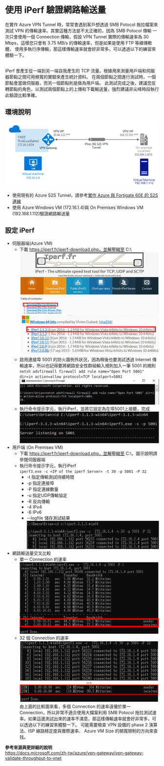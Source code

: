 # 使用 iPerf 驗證網路輸送量
在實作 Azure VPN Tunnel 時，常常會遇到客戶想透過 SMB Potocol 拖拉檔案來測試 VPN 的傳輸速率。其實這種方法是不太正確的，因為 SMB Potocol 傳輸
一次只會使用一個 Connection 傳輸，假設 VPN Tunnel 實際的傳輸速率為 30 Mbps，這樣您只會有 3.75 MB/s 的傳輸速率，但是如果是使用 FTP 等續傳軟體，
使用多執行序傳輸，那這樣傳輸速率就會好非常多，可以透過以下的練習來體驗一下。<br><br>

iPerf 會產生從一端到另一端自我產生的 TCP 流量。根據用來測量用戶端和伺服器節點之間可用頻寬的實驗來產生統計資料。
在兩個節點之間進行測試時，一個節點會當做伺服器，而另一個節點則是做為用戶端。 
此測試完成之後，建議您反轉節點的角色，以測試兩個節點上的上傳和下載輸送量，強烈建議非尖峰時段執行此驗證比較準確。<br>

## 環境說明
 ![GITHUB](https://github.com/BrianHsing/Azure-Virtual-Network-Gateway/blob/master/Validate-Throughput-iPerf/image/lab.PNG "lab")<br>
 - 使用現有的 Azure S2S Tunnel，請參考[實作 Azure 與 Fortigate 60E 的 S2S 連線](https://github.com/BrianHsing/Azure-Virtual-Network-Gateway/tree/master/S2S/Fortigate) <br>
 - 使用 Azure Windows VM (172.16.1.4)與 On Premises Windows VM (192.168.1.112)驗證網路輸送量
 
## 設定 iPerf 

 - 伺服器端(Azure VM)<br>
	- 下載 https://iperf.fr/iperf-download.php，並解壓縮至 C:\  <br>
	![GITHUB](https://github.com/BrianHsing/Azure-Virtual-Network-Gateway/blob/master/Validate-Throughput-iPerf/image/iperfset1.png "iperfset1")<br>
	![GITHUB](https://github.com/BrianHsing/Azure-Virtual-Network-Gateway/blob/master/Validate-Throughput-iPerf/image/iperfset2.png "iperfset2")<br>
	- 啟用連接埠 5001 的防火牆例外狀況，因為稍後也要測試透過 Internet 傳輸速率，所以也記得要將網路安全性群組輸入規則加入一筆 5001 的規則<br>
	`netsh advfirewall firewall add rule name="Open Port 5001" dir=in action=allow protocol=TCP localport=5001`<br>
	![GITHUB](https://github.com/BrianHsing/Azure-Virtual-Network-Gateway/blob/master/Validate-Throughput-iPerf/image/iperfset3.png "iperfset3")<br>
	- 執行命令提示字元，執行iPerf，並將它設定為在埠5001上接聽，完成<br>
	![GITHUB](https://github.com/BrianHsing/Azure-Virtual-Network-Gateway/blob/master/Validate-Throughput-iPerf/image/iperfset4.png "iperfset4")<br>
 - 用戶端 (On Premises VM)<br>
 	- 下載 https://iperf.fr/iperf-download.php，並解壓縮至 C:\，圖示說明請參閱伺服器端<br>
	- 執行命令提示字元，執行iPerf<br>
	`iperf3.exe -c <IP of the iperf Server> -t 30 -p 5001 -P 32`<br>
		- -t 指定傳輸測試持續時間<br>
		- -p 指定連接埠<br>
		- -P 指定連線數量<br>
		- -u 指定UDP傳輸協定<br>
		- -R 反向傳輸<br>
		- -4 IPv4<br>
		- -6 IPv6<br>
		- --logfile 儲存測試結果<br>
	![GITHUB](https://github.com/BrianHsing/Azure-Virtual-Network-Gateway/blob/master/Validate-Throughput-iPerf/image/iperfset5.png "iperfset5")<br>
 - 網路輸送量交叉比較 <br>
	- 單一 Connection 的速率<br>
	![GITHUB](https://github.com/BrianHsing/Azure-Virtual-Network-Gateway/blob/master/Validate-Throughput-iPerf/image/iperfset6.png "iperfset6")<br>
	- 32 個 Connection 的速率 <br>
 	![GITHUB](https://github.com/BrianHsing/Azure-Virtual-Network-Gateway/blob/master/Validate-Throughput-iPerf/image/iperfset7.png "iperfset7")<br>
	由上面的比較圖來看，多個 Connection 的速率遠優於單一 Connection，所以非常不適合使用大檔案利用 SMB Potocol 拖拉測試速率。如果這邊測試出來的速率不滿意，那這樣傳輸速率就會好非常多，可以透過以下的練習來體驗一下。
	可能需要檢查 VPN 設備的 phase 2 演算法、ISP 線路穩定度與實際速率、 Azure VM Size 的頻寬限制的方向來查找。<br>

**參考來源與更詳細的說明**<br>
https://docs.microsoft.com/zh-tw/azure/vpn-gateway/vpn-gateway-validate-throughput-to-vnet<br>